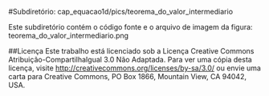 #Subdiretório: cap_equacao1d/pics/teorema_do_valor_intermediario

Este subdiretório contém o código fonte e o arquivo de imagem da figura:
teorema_do_valor_intermediario.png

##Licença
Este trabalho está licenciado sob a Licença Creative Commons Atribuição-CompartilhaIgual 3.0 Não Adaptada. Para ver uma cópia desta licença, visite http://creativecommons.org/licenses/by-sa/3.0/ ou envie uma carta para Creative Commons, PO Box 1866, Mountain View, CA 94042, USA.
